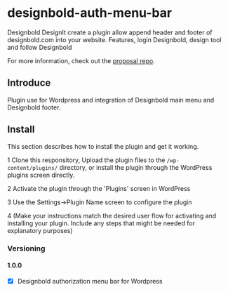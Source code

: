# designbold-auth-menu-bar

Designbold DesignIt create a plugin allow append header and footer of designbold.com into your website. Features, login Designbold, design tool and follow Designbold

For more information, check out the [proposal repo](https://github.com/designboldgit/designbold-auth-menu-bar).

## Introduce

Plugin use for Wordpress and integration of Designbold main menu and Designbold footer. 

## Install

This section describes how to install the plugin and get it working.

1 Clone this responsitory, Upload the plugin files to the `/wp-content/plugins/` directory, or install the plugin through the WordPress plugins screen directly.

2 Activate the plugin through the 'Plugins' screen in WordPress

3 Use the Settings->Plugin Name screen to configure the plugin

4 (Make your instructions match the desired user flow for activating and installing your plugin. Include any steps that might be needed for explanatory purposes)


### Versioning

#### 1.0.0

- [X] Designbold authorization menu bar for Wordpress